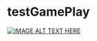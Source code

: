 # testGamePlay

[![IMAGE ALT TEXT HERE](!(https://github.com/user-attachments/assets/d4ecf78e-3278-4efe-a1f6-e2efdd55b2d2))](https://youtu.be/INahqUSJccc?si=bDCaGa6_HezOEXSd) 

